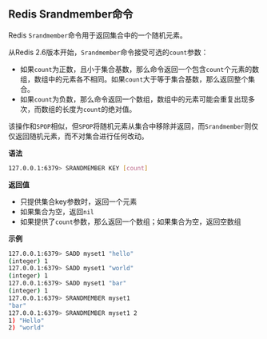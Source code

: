 ## Redis Srandmember命令

Redis `Srandmember`命令用于返回集合中的一个随机元素。

从Redis 2.6版本开始，`Srandmember`命令接受可选的`count`参数：

* 如果`count`为正数，且小于集合基数，那么命令返回一个包含`count`个元素的数组，数组中的元素各不相同。如果`count`大于等于集合基数，那么返回整个集合。
* 如果`count`为负数，那么命令返回一个数组，数组中的元素可能会重复出现多次，而数组的长度为`count`的绝对值。

该操作和`SPOP`相似，但`SPOP`将随机元素从集合中移除并返回，而`Srandmember`则仅仅返回随机元素，而不对集合进行任何改动。

**语法**

```bash
127.0.0.1:6379> SRANDMEMBER KEY [count]
```

**返回值**

* 只提供集合key参数时，返回一个元素
* 如果集合为空，返回`nil`
* 如果提供了`count`参数，那么返回一个数组；如果集合为空，返回空数组

**示例**

```bash
127.0.0.1:6379> SADD myset1 "hello"
(integer) 1
127.0.0.1:6379> SADD myset1 "world"
(integer) 1
127.0.0.1:6379> SADD myset1 "bar"
(integer) 1
127.0.0.1:6379> SRANDMEMBER myset1
"bar"
127.0.0.1:6379> SRANDMEMBER myset1 2
1) "Hello"
2) "world"
```
